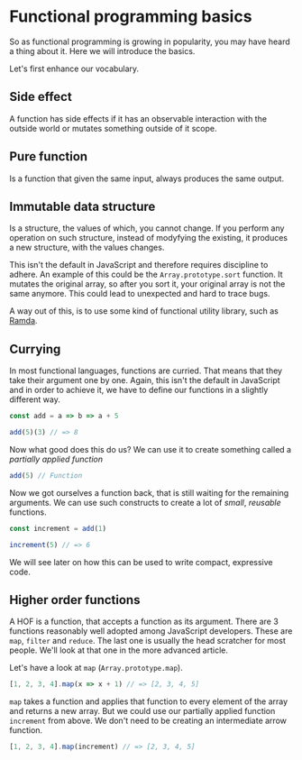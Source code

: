 # Functional programming basics
So as functional programming is growing in popularity, you may have heard a thing about it.
Here we will introduce the basics.

Let's first enhance our vocabulary.

## Side effect
A function has side effects if it has an observable interaction with the outside world or mutates something outside of it scope.

## Pure function
Is a function that given the same input, always produces the same output.

## Immutable data structure
Is a structure, the values of which, you cannot change.
If you perform any operation on such structure, instead of modyfying the existing, it produces a new structure, with the values changes.

This isn't the default in JavaScript and therefore requires discipline to adhere.
An example of this could be the `Array.prototype.sort` function. It mutates the original array, so after you sort it, your original array is not the same anymore. This could lead to unexpected and hard to trace bugs.

A way out of this, is to use some kind of functional utility library, such as [Ramda](https://ramdajs.com/).

## Currying
In most functional languages, functions are curried. That means that they take their argument one by one.
Again, this isn't the default in JavaScript and in order to achieve it, we have to define our functions in a slightly different way.
```js
const add = a => b => a + 5

add(5)(3) // => 8
```
Now what good does this do us?
We can use it to create something called a *partially applied function*
```js
add(5) // Function
```
Now we got ourselves a function back, that is still waiting for the remaining arguments.
We can use such constructs to create a lot of *small*, *reusable* functions.
```js
const increment = add(1)

increment(5) // => 6
```
We will see later on how this can be used to write compact, expressive code.

## Higher order functions
A HOF is a function, that accepts a function as its argument. There are 3 functions reasonably well adopted among JavaScript developers. These are `map`, `filter` and `reduce`. The last one is usually the head scratcher for most people. We'll look at that one in the more advanced article.

Let's have a look at `map` (`Array.prototype.map`).
```js
[1, 2, 3, 4].map(x => x + 1) // => [2, 3, 4, 5]
```
`map` takes a function and applies that function to every element of the array and returns a new array.
But we could use our partially applied function `increment` from above. We don't need to be creating an intermediate arrow function.
```js
[1, 2, 3, 4].map(increment) // => [2, 3, 4, 5]
```
